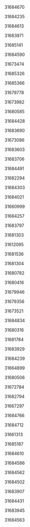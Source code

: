 31684670

31684235

31684613

31683971

31685141

31684590

31673474

31685326

31685366

31679778

31673982

31680585

31684428

31683690

31673086

31683603

31683706

31684491

31682294

31684303

31684021

31660999

31684257

31683797

31681303

31612095

31681536

31681304

31680782

31680416

31679946

31679356

31673521

31684834

31680316

31681784

31683929

31684239

31664899

31680506

31672784

31682794

31667297

31684766

31684712

31661313

31685187

31684610

31684586

31684562

31684502

31683907

31684431

31683945

31684563

